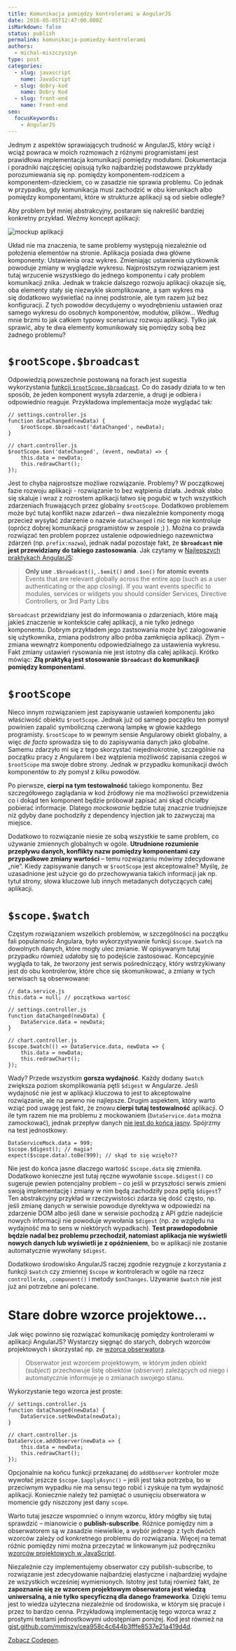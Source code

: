 ```yaml
---
title: Komunikacja pomiędzy kontrolerami w AngularJS
date: 2016-05-05T12:47:00.000Z
isMarkdown: false
status: publish
permalink: komunikacja-pomiedzy-kontrolerami
authors:
  - michal-miszczyszyn
type: post
categories:
  - slug: javascript
    name: JavaScript
  - slug: dobry-kod
    name: Dobry Kod
  - slug: front-end
    name: Front-end
seo:
  focusKeywords:
    - AngularJS
---
```


<p>Jednym z aspektów sprawiających trudność w AngularJS, który wciąż i wciąż powraca w moich rozmowach z różnymi programistami jest prawidłowa implementacja komunikacji pomiędzy modułami. Dokumentacja i poradniki najczęściej opisują tylko najbardziej podstawowe przykłady porozumiewania się np. pomiędzy komponentem-rodzicem a komponentem-dzieckiem, co w zasadzie nie sprawia problemu. Co jednak w przypadku, gdy komunikacja musi zachodzić w obu kierunkach albo pomiędzy komponentami, które w strukturze aplikacji są od siebie odległe?</p>

<p>Aby problem był mniej abstrakcyjny, postaram się nakreślić bardziej konkretny przykład. Weźmy koncept aplikacji:</p>

<p><img src="/assets/content/images/2016/05/Screenshot-2016-05-05-15-19-30.png" alt="mockup aplikacji" /></p>

<p>Układ nie ma znaczenia, te same problemy występują niezależnie od położenia elementów na stronie. Aplikacja posiada dwa główne komponenty: Ustawienia oraz wykres. Zmieniając ustawienia użytkownik powoduje zmiany w wyglądzie wykresu. Najprostszym rozwiązaniem jest tutaj wrzucenie wszystkiego do jednego komponentu i cały problem komunikacji znika. Jednak w trakcie dalszego rozwoju aplikacji okazuje się, oba elementy stały się niezwykle skomplikowane, a sam wykres ma się dodatkowo wyświetlać na innej podstronie, ale tym razem już bez konfiguracji. Z tych powodów decydujemy o wyodrębnieniu ustawień oraz samego wykresu do osobnych komponentów, modułów, plików… Według mnie brzmi to jak całkiem typowy scenariusz rozwoju aplikacji. Tylko jak sprawić, aby te dwa elementy komunikowały się pomiędzy sobą bez żadnego problemu?</p>

<h1 id="drootscopedbroadcast"><code>$rootScope.$broadcast</code></h1>

<p>Odpowiedzią powszechnie postowaną na forach jest sugestia wykorzystania <a href="http://stackoverflow.com/questions/11252780/whats-the-correct-way-to-communicate-between-controllers-in-angularjs">funkcji <code>$rootScope.$broadcast</code></a>. Co do zasady działa to w ten sposób, że jeden komponent wysyła zdarzenie, a drugi je odbiera i odpowiednio reaguje. Przykładowa implementacja może wyglądać tak:</p>

<pre><code class="language-javascript">// settings.controller.js
function dataChanged(newData) {  
    $rootScope.$broadcast('dataChanged', newData);
}

// chart.controller.js
$rootScope.$on('dateChanged', (event, newData) =&gt; {
    this.data = newData;
    this.redrawChart();
});
</code></pre>

<p>Jest to chyba najprostsze możliwe rozwiązanie. Problemy? W początkowej fazie rozwoju aplikacji - rozwiązanie to bez wątpienia działa. Jednak słabo się skaluje i wraz z rozrostem aplikacji łatwo się pogubić w tych wszystkich zdarzeniach fruwających przez globalny <code>$rootScope</code>. Dodatkowo problemem może być tutaj konflikt nazw zdarzeń – dwa niezależnie komponenty mogą przecież wysyłać zdarzenie o nazwie <code>dataChanged</code> i nic tego nie kontroluje (oprócz dobrej komunikacji programistów w zespole ;) ). Można co prawda  rozwiązać ten problem poprzez ustalenie odpowiedniego nazewnictwa zdarzeń (np. <code>prefix:nazwa</code>), jednak nadal pozostaje fakt, że <strong><code>$broadcast</code> nie jest przewidziany do takiego zastosowania</strong>. Jak czytamy w <a href="https://github.com/angular/angular.js/wiki/Best-Practices">Najlepszych praktykach AngularJS</a>:</p>

<blockquote>
  <p><strong>Only use <code>.$broadcast()</code>, <code>.$emit()</code> and <code>.$on()</code> for atomic events</strong>
  Events that are relevant globally across the entire app (such as a user authenticating or the app closing). If you want events specific to modules, services or widgets you should consider Services, Directive Controllers, or 3rd Party Libs</p>
</blockquote>

<p><code>$broadcast</code> przewidziany jest do informowania o zdarzeniach, które mają jakieś znaczenie w kontekście całej aplikacji, a nie tylko jednego komponentu. Dobrym przykładem jego zastsowania może być zalogowanie się użytkownika, zmiana podstrony albo próba zamknięcia aplikacji. Złym – zmiana wewnątrz komponentu odpowiedzialnego za ustawienia wykresu. Fakt zmiany ustawień rysowania nie jest istotny dla całej aplikacji. Krótko mówiąc: <strong>Złą praktyką jest stosowanie <code>$broadcast</code> do komunikacji pomiędzy komponentami</strong>.</p>

<h1 id="drootscope"><code>$rootScope</code></h1>

<p>Nieco innym rozwiązaniem jest zapisywanie ustawień komponentu jako właściwość obiektu <code>$rootScope</code>. Jednak już od samego początku ten pomysł powinien zapalić symboliczną czerwoną lampkę w głowie każdego programisty. <code>$rootScope</code> to w pewnym sensie Angularowy obiekt globalny, a więc <em>de facto</em> sprowadza się to do zapisywania danych jako globalne. Samemu zdarzyło mi się z tego skorzystać niejednokrotnie, szczególnie na początku pracy z Angularem i bez wątpienia możliwość zapisania czegoś w <code>$rootScope</code> ma swoje dobre strony. Jednak w przypadku komunikacji dwóch komponentów to zły pomysł z kilku powodów.</p>

<p>Po pierwsze, <strong>cierpi na tym testowalność</strong> takiego komponentu. Bez szczegółowego zaglądania w kod źródłowy nie ma możliwości przewidzenia co i dokąd ten komponent będzie próbował zapisać ani skąd chciałby pobierać informacje. Dlatego <em>mockowanie</em> będzie tutaj znacznie trudniejsze niż gdyby dane pochodziły z dependency injection jak to zazwyczaj ma miejsce.</p>

<p>Dodatkowo to rozwiązanie niesie ze sobą wszystkie te same problem, co używanie zmiennych globalnych w ogóle. <strong>Utrudnione rozumienie przepływu danych, konflikty nazw pomiędzy komponentami czy przypadkowe zmiany wartości</strong> – temu rozwiązaniu mówimy zdecydowane „nie”. Kiedy zapisywanie danych w <code>$rootScope</code> jest akceptowalne? Myślę, że uzasadnione jest użycie go do przechowywania takich informacji jak np. tytuł strony, słowa kluczowe lub innych metadanych dotyczących całej aplikacji.</p>

<h1 id="dscopedwatch"><code>$scope.$watch</code></h1>

<p>Częstym rozwiązaniem wszelkich problemów, w szczególności na początku fali popularnośc Angulara, było wykorzystywanie funkcji <code>$scope.$watch</code> na dowolnych danych, które mogły ulec zmianie. W opisywanym tutaj przypadku również udałoby się to podejście zastosować. Koncepcyjnie wygląda to tak, że tworzony jest serwis pośredniczący, który wstrzykiwany jest do obu kontrolerów, które chce się skomunikować, a zmiany w tych serwisach są obserwowane:</p>

<pre><code class="language-javascript">// data.service.js
this.data = null; // początkowa wartość

// settings.controller.js
function dataChanged(newData) {  
    DataService.data = newData;
}

// chart.controller.js
$scope.$watch(() =&gt; DataService.data, newData =&gt; {
    this.data = newData;
    this.redrawChart();
});
</code></pre>

<p>Wady? Przede wszystkim <strong>gorsza wydajność</strong>. Każdy dodany <code>$watch</code> zwiększa poziom skomplikowania pętli <code>$digest</code> w Angularze. Jeśli wydajność nie jest w aplikacji kluczowa to jest to akceptowalne rozwiązanie, ale na pewno nie najlepsze. Drugim aspektem, który warto wziąć pod uwagę jest fakt, że znowu <strong>cierpi tutaj testowalność</strong> aplikacji. O ile tym razem nie ma problemu z mockowaniem (<code>DataService.data</code> można zamockować), jednak przepływ danych <a href="http://www.benlesh.com/2013/10/title.html">nie jest do końca jasny</a>. Spójrzmy na test jednostkowy:</p>

<pre><code class="language-javascript">DataServiceMock.data = 999;  
$scope.$digest(); // magia!
expect($scope.data).toBe(999); // skąd to się wzięło??  
</code></pre>

<p>Nie jest do końca jasne dlaczego wartość <code>$scope.data</code> się zmieniła. Dodatkowo konieczne jest tutaj ręczne wywołanie <code>$scope.$digest()</code> co sugeruje pewien potencjalny problem – co jeśli w przyszłości serwis zmieni swoją implementację i zmiany w nim będą zachodziły poza pętlą <code>$digest</code>? Ten abstrakcyjny przykład w rzeczywistości zdarza się dość często, np. jeśli zmianę danych w serwisie powoduje dyrektywa w odpowiedzi na zdarzenie DOM albo jeśli dane w serwisie pochodzą z API gdzie nadejście nowych informacji nie powoduje wywołania <code>$digest</code> (np. ze względu na wydajność ma to sens w niektórych wypadkach). <strong>Test prawdopodobnie będzie nadal bez problemu przechodził, natomiast aplikacja nie wyświetli nowych danych lub wyświetli je z opóźnieniem</strong>, bo w aplikacji nie zostanie automatycznie wywołany <code>$digest</code>.</p>

<p>Dodatkowo środowisko AngularJS raczej zgodnie rezygnuje z korzystania z funkcji <code>$watch</code> czy zmiennej <code>$scope</code> w kontrolerach w ogóle na rzecz <code>controllerAs</code>, <code>.component()</code> i   metody <code>$onChanges</code>. Używanie <code>$watch</code> nie jest już ani potrzebne ani polecane.</p>

<h1 id="staredobrewzorceprojektowe">Stare dobre wzorce projektowe…</h1>

<p>Jak więc powinno się rozwiązać komunikację pomiędzy kontrolerami w aplikacji AngularJS? Wystarczy sięgnąć do starych, dobrych wzorców projektowych i skorzystać np. ze <a href="https://addyosmani.com/resources/essentialjsdesignpatterns/book/#observerpatternjavascript">wzorca obserwatora</a>.</p>

<blockquote>
  <p>Obserwator jest wzorcem projektowym, w którym jeden obiekt (<em>subject</em>) przechowuje listę obiektów (<em>observer</em>) zależących od niego i automatycznie informuje je o zmianach swojego stanu.</p>
</blockquote>

<p>Wykorzystanie tego wzorca jest proste:</p>

<pre><code class="language-javascript">// settings.controller.js
function dataChanged(newData) {  
    DataService.setNewData(newData);
}

// chart.controller.js
DataService.addObserver(newData =&gt; {  
    this.data = newData;
    this.redrawChart();
});
</code></pre>

<p>Opcjonalnie na końcu funkcji przekazanej do <code>addObserver</code> kontroler może wywołać jeszcze <code>$scope.$applyAsync()</code> – jeśli jest taka potrzeba, bo w przeciwnym wypadku nie ma sensu tego robić i zyskuje na tym wydajność aplikacji. Koniecznie należy też pamiętać o usunięciu obserwatora w momencie gdy niszczony jest dany <code>scope</code>.</p>

<p>Warto tutaj jeszcze wspomnieć o innym wzorcu, który mógłby się tutaj sprawdzić – mianowicie o <strong>publish-subscribe</strong>. Różnice pomiędzy nim a obserwatorem są w zasadzie niewielkie, a wybór jednego z tych dwóch wzorców zależy od konkretnego problemu do rozwiązania. Więcej na temat różnic pomiędzy nimi można przeczytać w linkowanym już podręczniku <a href="https://addyosmani.com/resources/essentialjsdesignpatterns/book/#observerpatternjavascript">wzorców projektowych w JavaScript</a>.</p>

<p>Niezależnie czy implementujemy obserwator czy publish-subscribe, to rozwiązanie jest zdecydowanie najbardziej elastyczne i najbardziej wydajne ze wszystkich wcześniej wymienionych. Istotny jest tutaj również fakt, że <strong>zapoznanie się ze wzorcem projektowym obserwatora jest wiedzą uniwersalną, a nie tylko specyficzną dla danego frameworka</strong>. Dzięki temu jest to wiedza użyteczna niezależnie od środowiska, w którym się pracuje i przez to bardzo cenna. Przykładową implementację tego wzorca wraz z prostymi testami jednostkowymi udostępniam poniżej. Kod jest również na <a href="https://gist.github.com/mmiszy/cea958c4c644b3fffe8537e21a419d4d">gist.github.com/mmiszy/cea958c4c644b3fffe8537e21a419d4d</a>.</p>

<CodepenWidget height="266" themeId="light" slugHash="vGvaEN" defaultTab="js,result" user="mmiszy" embedVersion="2">
<a href="http://codepen.io/mmiszy/pen/vGvaEN/">Zobacz Codepen</a>.
</CodepenWidget>
